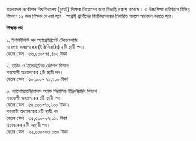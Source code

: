 বাংলাদেশ প্রকৌশল বিশ্ববিদ্যালয় (বুয়েট) শিক্ষক নিয়োগের জন্য বিজ্ঞপ্তি প্রকাশ করেছে। এ উচ্চশিক্ষা প্রতিষ্ঠানে বিভিন্ন বিভাগে ১৯ জন শিক্ষক নেওয়া হবে। আগ্রহী প্রার্থীদের বিশ্ববিদ্যালয়ের নির্ধারিত ফরমে আবেদন করতে হবে।

**শিক্ষক পদ**

১. ইনস্টিটিউট অব অ্যাপ্রোপ্রিয়েট টেকনোলজি  
গবেষণা অধ্যাপকের (ইঞ্জিনিয়ারিং) ২টি স্থায়ী পদ।  
বেতন স্কেল : ৫৬,৫০০-৭৪,৪০০ টাকা

২. তড়িৎ ও ইলেকট্রনিক কৌশল বিভাগ  
সহযোগী অধ্যাপকের ২টি স্থায়ী পদ।  
বেতন স্কেল : ৫০,০০০- ৭১,২০০ টাকা

৩. ন্যানোম্যাটেরিয়ালস অ্যান্ড সিরামিক ইঞ্জিনিয়ারিং বিভাগ  
সহযোগী অধ্যাপকের ১টি স্থায়ী পদ।  
বেতন স্কেল : ৫০,০০০-৭১,২০০ টাকা।  
সহকারী অধ্যাপকের ১টি স্থায়ী পদ।  
বেতন স্কেল : ৩৫,৫০০-৬৭,০১০ টাকা।  
প্রভাষকের ২টি অস্থায়ী পদ।  
বেতন স্কেল : ২২,০০০-৫৩,০৬০ টাকা  

